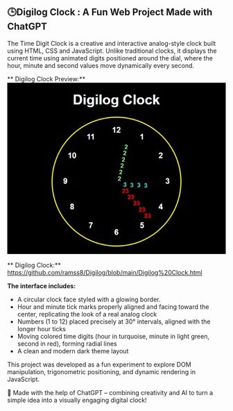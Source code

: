 ## 🕒Digilog Clock : A Fun Web Project Made with ChatGPT

The Time Digit Clock is a creative and interactive analog-style clock built using HTML, CSS and JavaScript. Unlike traditional clocks, it displays the current time using animated digits positioned around the dial, where the hour, minute and second values move dynamically every second. 

** Digilog Clock Preview:** ![Digilog Clock Preview](https://github.com/ramss8/Digilog/blob/main/Digilog%20Clock%20Snapshot.png)

** Digilog Clock:** https://github.com/ramss8/Digilog/blob/main/Digilog%20Clock.html

**The interface includes:**

* A circular clock face styled with a glowing border.
* Hour and minute tick marks properly aligned and facing toward the center, replicating the look of a real analog clock
* Numbers (1 to 12) placed precisely at 30° intervals, aligned with the longer hour ticks
* Moving colored time digits (hour in turquoise, minute in light green, second in red), forming radial lines
* A clean and modern dark theme layout

This project was developed as a fun experiment to explore DOM manipulation, trigonometric positioning, and dynamic rendering in JavaScript.

🎉 Made with the help of ChatGPT – combining creativity and AI to turn a simple idea into a visually engaging digital clock!
